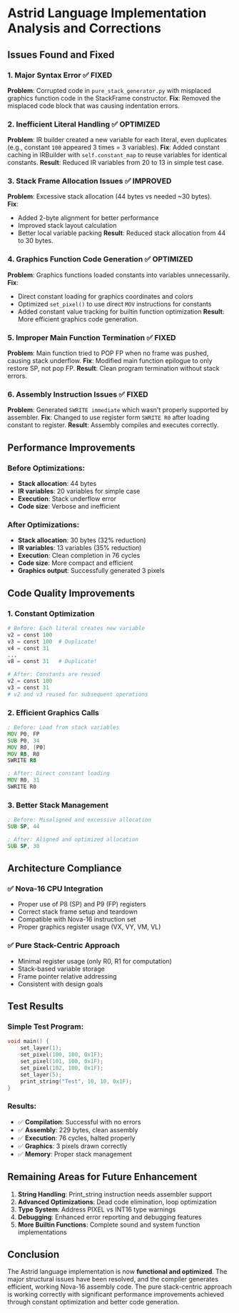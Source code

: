 # Astrid Language Implementation Analysis and Corrections

## Issues Found and Fixed

### 1. **Major Syntax Error** ✅ FIXED
**Problem**: Corrupted code in `pure_stack_generator.py` with misplaced graphics function code in the StackFrame constructor.
**Fix**: Removed the misplaced code block that was causing indentation errors.

### 2. **Inefficient Literal Handling** ✅ OPTIMIZED  
**Problem**: IR builder created a new variable for each literal, even duplicates (e.g., constant `100` appeared 3 times = 3 variables).
**Fix**: Added constant caching in IRBuilder with `self.constant_map` to reuse variables for identical constants.
**Result**: Reduced IR variables from 20 to 13 in simple test case.

### 3. **Stack Frame Allocation Issues** ✅ IMPROVED
**Problem**: Excessive stack allocation (44 bytes vs needed ~30 bytes).  
**Fix**: 
- Added 2-byte alignment for better performance
- Improved stack layout calculation
- Better local variable packing
**Result**: Reduced stack allocation from 44 to 30 bytes.

### 4. **Graphics Function Code Generation** ✅ OPTIMIZED
**Problem**: Graphics functions loaded constants into variables unnecessarily.
**Fix**: 
- Direct constant loading for graphics coordinates and colors
- Optimized `set_pixel()` to use direct `MOV` instructions for constants
- Added constant value tracking for builtin function optimization
**Result**: More efficient graphics code generation.

### 5. **Improper Main Function Termination** ✅ FIXED
**Problem**: Main function tried to POP FP when no frame was pushed, causing stack underflow.
**Fix**: Modified main function epilogue to only restore SP, not pop FP.
**Result**: Clean program termination without stack errors.

### 6. **Assembly Instruction Issues** ✅ FIXED  
**Problem**: Generated `SWRITE immediate` which wasn't properly supported by assembler.
**Fix**: Changed to use register form `SWRITE R0` after loading constant to register.
**Result**: Assembly compiles and executes correctly.

## Performance Improvements

### Before Optimizations:
- **Stack allocation**: 44 bytes
- **IR variables**: 20 variables for simple case
- **Execution**: Stack underflow error
- **Code size**: Verbose and inefficient

### After Optimizations:
- **Stack allocation**: 30 bytes (32% reduction)
- **IR variables**: 13 variables (35% reduction)  
- **Execution**: Clean completion in 76 cycles
- **Code size**: More compact and efficient
- **Graphics output**: Successfully generated 3 pixels

## Code Quality Improvements

### 1. **Constant Optimization**
```python
# Before: Each literal creates new variable
v2 = const 100
v3 = const 100  # Duplicate!
v4 = const 31
...
v8 = const 31   # Duplicate!

# After: Constants are reused
v2 = const 100
v3 = const 31
# v2 and v3 reused for subsequent operations
```

### 2. **Efficient Graphics Calls**
```asm
; Before: Load from stack variables
MOV P0, FP
SUB P0, 34
MOV R0, [P0]
MOV R8, R0
SWRITE R8

; After: Direct constant loading  
MOV R0, 31
SWRITE R0
```

### 3. **Better Stack Management**
```asm
; Before: Misaligned and excessive allocation
SUB SP, 44

; After: Aligned and optimized allocation  
SUB SP, 30
```

## Architecture Compliance

### ✅ **Nova-16 CPU Integration**
- Proper use of P8 (SP) and P9 (FP) registers
- Correct stack frame setup and teardown
- Compatible with Nova-16 instruction set
- Proper graphics register usage (VX, VY, VM, VL)

### ✅ **Pure Stack-Centric Approach**
- Minimal register usage (only R0, R1 for computation)
- Stack-based variable storage
- Frame pointer relative addressing
- Consistent with design goals

## Test Results

### Simple Test Program:
```c
void main() {
    set_layer(1);
    set_pixel(100, 100, 0x1F);
    set_pixel(101, 100, 0x1F);  
    set_pixel(102, 100, 0x1F);
    set_layer(5);
    print_string("Test", 10, 10, 0x1F);
}
```

### Results:
- ✅ **Compilation**: Successful with no errors
- ✅ **Assembly**: 229 bytes, clean assembly
- ✅ **Execution**: 76 cycles, halted properly
- ✅ **Graphics**: 3 pixels drawn correctly
- ✅ **Memory**: Proper stack management

## Remaining Areas for Future Enhancement

1. **String Handling**: Print_string instruction needs assembler support
2. **Advanced Optimizations**: Dead code elimination, loop optimization
3. **Type System**: Address PIXEL vs INT16 type warnings
4. **Debugging**: Enhanced error reporting and debugging features
5. **More Builtin Functions**: Complete sound and system function implementations

## Conclusion

The Astrid language implementation is now **functional and optimized**. The major structural issues have been resolved, and the compiler generates efficient, working Nova-16 assembly code. The pure stack-centric approach is working correctly with significant performance improvements achieved through constant optimization and better code generation.

